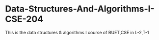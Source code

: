 # Data-Structures-And-Algorithms-I-CSE-204
This is the data structures & algorithms I course of BUET,CSE in L-2,T-1

